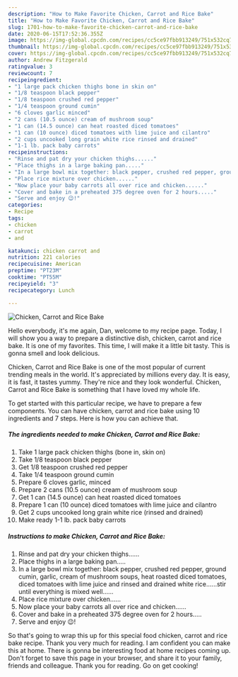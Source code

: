 ```yaml
---
description: "How to Make Favorite Chicken, Carrot and Rice Bake"
title: "How to Make Favorite Chicken, Carrot and Rice Bake"
slug: 1701-how-to-make-favorite-chicken-carrot-and-rice-bake
date: 2020-06-15T17:52:36.355Z
image: https://img-global.cpcdn.com/recipes/cc5ce97fbb913249/751x532cq70/chicken-carrot-and-rice-bake-recipe-main-photo.jpg
thumbnail: https://img-global.cpcdn.com/recipes/cc5ce97fbb913249/751x532cq70/chicken-carrot-and-rice-bake-recipe-main-photo.jpg
cover: https://img-global.cpcdn.com/recipes/cc5ce97fbb913249/751x532cq70/chicken-carrot-and-rice-bake-recipe-main-photo.jpg
author: Andrew Fitzgerald
ratingvalue: 3
reviewcount: 7
recipeingredient:
- "1 large pack chicken thighs bone in skin on"
- "1/8 teaspoon black pepper"
- "1/8 teaspoon crushed red pepper"
- "1/4 teaspoon ground cumin"
- "6 cloves garlic minced"
- "2 cans (10.5 ounce) cream of mushroom soup"
- "1 can (14.5 ounce) can heat roasted diced tomatoes"
- "1 can (10 ounce) diced tomatoes with lime juice and cilantro"
- "2 cups uncooked long grain white rice rinsed and drained"
- "1-1 lb. pack baby carrots"
recipeinstructions:
- "Rinse and pat dry your chicken thighs......"
- "Place thighs in a large baking pan....."
- "In a large bowl mix together: black pepper, crushed red pepper, ground cumin, garlic, cream of mushroom soups, heat roasted diced tomatoes, diced tomatoes with lime juice and rinsed and drained white rice......stir until everything is mixed well......"
- "Place rice mixture over chicken......"
- "Now place your baby carrots all over rice and chicken......"
- "Cover and bake in a preheated 375 degree oven for 2 hours....."
- "Serve and enjoy 😉!"
categories:
- Recipe
tags:
- chicken
- carrot
- and

katakunci: chicken carrot and 
nutrition: 221 calories
recipecuisine: American
preptime: "PT23M"
cooktime: "PT55M"
recipeyield: "3"
recipecategory: Lunch

---
```



![Chicken, Carrot and Rice Bake](https://img-global.cpcdn.com/recipes/cc5ce97fbb913249/751x532cq70/chicken-carrot-and-rice-bake-recipe-main-photo.jpg)

Hello everybody, it's me again, Dan, welcome to my recipe page. Today, I will show you a way to prepare a distinctive dish, chicken, carrot and rice bake. It is one of my favorites. This time, I will make it a little bit tasty. This is gonna smell and look delicious.

Chicken, Carrot and Rice Bake is one of the most popular of current trending meals in the world. It's appreciated by millions every day. It is easy, it is fast, it tastes yummy. They're nice and they look wonderful. Chicken, Carrot and Rice Bake is something that I have loved my whole life.




To get started with this particular recipe, we have to prepare a few components. You can have chicken, carrot and rice bake using 10 ingredients and 7 steps. Here is how you can achieve that.

<!--inarticleads1-->

##### The ingredients needed to make Chicken, Carrot and Rice Bake:

1. Take 1 large pack chicken thighs (bone in, skin on)
1. Take 1/8 teaspoon black pepper
1. Get 1/8 teaspoon crushed red pepper
1. Take 1/4 teaspoon ground cumin
1. Prepare 6 cloves garlic, minced
1. Prepare 2 cans (10.5 ounce) cream of mushroom soup
1. Get 1 can (14.5 ounce) can heat roasted diced tomatoes
1. Prepare 1 can (10 ounce) diced tomatoes with lime juice and cilantro
1. Get 2 cups uncooked long grain white rice (rinsed and drained)
1. Make ready 1-1 lb. pack baby carrots




<!--inarticleads2-->

##### Instructions to make Chicken, Carrot and Rice Bake:

1. Rinse and pat dry your chicken thighs......
1. Place thighs in a large baking pan.....
1. In a large bowl mix together: black pepper, crushed red pepper, ground cumin, garlic, cream of mushroom soups, heat roasted diced tomatoes, diced tomatoes with lime juice and rinsed and drained white rice......stir until everything is mixed well......
1. Place rice mixture over chicken......
1. Now place your baby carrots all over rice and chicken......
1. Cover and bake in a preheated 375 degree oven for 2 hours.....
1. Serve and enjoy 😉!




So that's going to wrap this up for this special food chicken, carrot and rice bake recipe. Thank you very much for reading. I am confident you can make this at home. There is gonna be interesting food at home recipes coming up. Don't forget to save this page in your browser, and share it to your family, friends and colleague. Thank you for reading. Go on get cooking!
